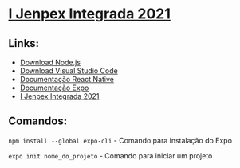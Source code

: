 # [I Jenpex Integrada 2021](https://eventos.ifmt.edu.br/eventos/120/IJENPEXINTEGRADA/)

## Links:
  
- [Download Node.js](https://nodejs.org/en/)
- [Download Visual Studio Code](https://code.visualstudio.com)
- [Documentação React Native](https://reactnative.dev/docs/getting-started)
- [Documentação Expo](https://docs.expo.dev/)
- [I Jenpex Integrada 2021](https://eventos.ifmt.edu.br/eventos/120/IJENPEXINTEGRADA/)

## Comandos:

`npm install --global expo-cli` - Comando para instalação do Expo

```expo init nome_do_projeto``` - Comando para iniciar um projeto

